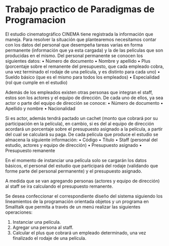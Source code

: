 # Trabajo practico de Paradigmas de Programacion
El estudio cinematográfico CINEMA tiene registrada la información que maneja. Para resolver la situación que plantearemos necesitamos contar con los datos del personal que desempeña tareas varias en forma permanente (información que ya esta cargada) y la de las películas que son producidas en el mismo.
Del personal permanente se conocen los siguientes datos:
•	Número de documento
•	Nombre y apellido
•	Plus (porcentaje sobre el remanente del presupuesto, que cada empleado cobra, una vez terminado el rodaje de una película, y es distinto para cada uno)
•	Sueldo básico (que es el mismo para todos los empleados)
•	Especialidad (rol que cumple en el estudio)

Además de los empleados existen otras personas que integran el staff, estos son los actores y el equipo de dirección.
De cada uno de ellos, ya sea actor o parte del equipo de dirección se conoce: 
•	Número de documento
•	Apellido y nombre 
•	Nacionalidad

Si es actor, además tendrá pactado un cachet (monto que cobrará por su participación en la película), en cambio, si es del al equipo de dirección acordará un porcentaje sobre el presupuesto asignado a la película, a partir del cual se calculará su paga.
De cada película que produce el estudio se almacena la siguiente información:
•	Código
•	Título
•	Staff (personal del estudio, actores y equipo de dirección)
•	Presupuesto asignado
•	Presupuesto remanente

En el momento de instanciar una película solo se cargarán los datos básicos, el personal del estudio que participará del rodaje (validando que forme parte del personal permanente) y el presupuesto asignado.

A medida que se van agregando personas (actores y equipo de dirección) al staff se ira calculando el presupuesto remanente.

Se desea confeccionar el correspondiente diseño del sistema siguiendo los lineamientos de la programación orientada objetos y un programa en Smalltalk que permita a través de un menú realizar las siguientes operaciones:
1.	Instanciar una película.
2.	Agregar una persona al staff.
3.	Calcular el plus que cobrará un empleado determinado, una vez finalizado el rodaje de una película. 
